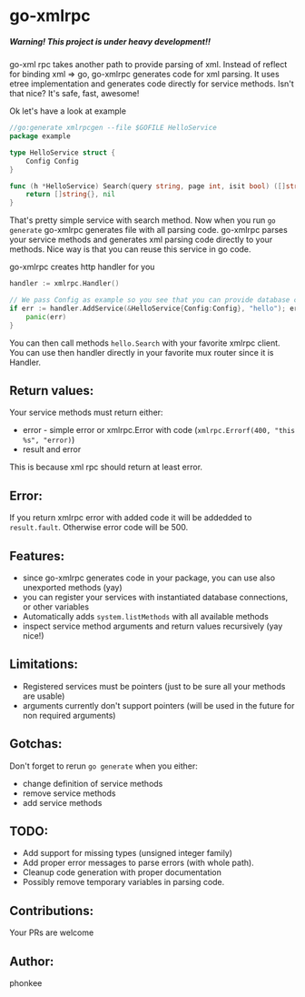 # go-xmlrpc

##### Warning! This project is under heavy development!!
go-xml rpc takes another path to provide parsing of xml. Instead of reflect for binding xml => go, go-xmlrpc generates code for xml parsing.
It uses etree implementation and generates code directly for service methods.
Isn't that nice?
It's safe, fast, awesome!

Ok let's have a look at example

```go
//go:generate xmlrpcgen --file $GOFILE HelloService
package example

type HelloService struct {
    Config Config
}

func (h *HelloService) Search(query string, page int, isit bool) ([]string, error) {
    return []string{}, nil
}
```

That's pretty simple service with search method. Now when you run `go generate` go-xmlrpc generates file with
all parsing code.
go-xmlrpc parses your service methods and generates xml parsing code directly to your methods.
Nice way is that you can reuse this service in go code.

go-xmlrpc creates http handler for you

```go
handler := xmlrpc.Handler()

// We pass Config as example so you see that you can provide database connection or any other resource to service. 
if err := handler.AddService(&HelloService{Config:Config}, "hello"); err != nil {
    panic(err)
}
```

You can then call methods `hello.Search` with your favorite xmlrpc client.
You can use then handler directly in your favorite mux router since it is Handler.

## Return values:

Your service methods must return either:
* error - simple error or xmlrpc.Error with code (`xmlrpc.Errorf(400, "this %s", "error)`)
* result and error

This is because xml rpc should return at least error.

## Error:
If you return xmlrpc error with added code it will be addedded to `result.fault`.
Otherwise error code will be 500.

## Features:

* since go-xmlrpc generates code in your package, you can use also unexported methods (yay)
* you can register your services with instantiated database connections, or other variables
* Automatically adds `system.listMethods` with all available methods
* inspect service method arguments and return values recursively (yay nice!)

## Limitations:

* Registered services must be pointers (just to be sure all your methods are usable)
* arguments currently don't support pointers (will be used in the future for non required arguments)

## Gotchas:

Don't forget to rerun `go generate` when you either:

* change definition of service methods
* remove service methods
* add service methods

## TODO:
* Add support for missing types (unsigned integer family)
* Add proper error messages to parse errors (with whole path). 
* Cleanup code generation with proper documentation
* Possibly remove temporary variables in parsing code.

## Contributions:
Your PRs are welcome

## Author:
phonkee
